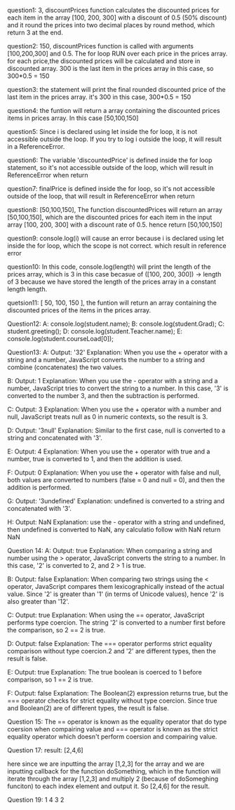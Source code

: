 question1:
3, discountPrices function calculates the discounted prices for each item in the array [100, 200, 300] with a discount of 0.5 (50% discount) and it round the prices into two decimal places by round method, which return 3 at the end. 

question2:
150, discountPrices function is called with arguments [100,200,300] and 0.5.
The for loop RUN over each price in the prices array.
for each price,the discounted prices will be calculated and store in discounted array.
300 is the last item in the prices array in this case, so 300*0.5 = 150

question3:
the statement will print the final rounded discounted price of the last item in the prices array. it's 300 in this case, 300*0.5 = 150

question4:
the funtion will return a array containing the discounted prices items in prices array. In this case [50,100,150]

question5:
Since i is declared using let inside the for loop, it is not accessible outside the loop. If you try to log i outside the loop, it will result in a ReferenceError.

question6: 
The variable 'discountedPrice' is defined inside the for loop statement, so it's not accessible outside of the loop, which will result in ReferenceError when return

question7:
finalPrice is defined inside the for loop, so it's not accessible outside of the loop, that will result in ReferenceError when return


question8:
[50,100,150], The function discountedPrices will return an array [50,100,150], which are the discounted prices for each item in the input array [100, 200, 300] with a discount rate of 0.5. hence return [50,100,150]

question9:
console.log(i) will cause an error because i is declared using let inside the for loop, which the scope is not correct. which result in reference error

question10:
In this code, console.log(length) will print the length of the prices array, which is 3 in this case becasue of ([100, 200, 300]) -> length of 3 because we have stored the length of the prices array in a constant length length. 

quetsion11:
[ 50, 100, 150 ],  the funtion will return an array containing the discounted prices of the items in the prices array.

Question12:
A: console.log(student.name); 
B: console.log(student.Grad);
C: student.greeting(); 
D: console.log(student.Teacher.name);
E: console.log(student.courseLoad[0]); 

Question13:
A: Output: '32'
Explanation: When you use the + operator with a string and a number, JavaScript converts the number to a string and combine (concatenates) the two values.

B: Output: 1
Explanation: When you use the - operator with a string and a number, JavaScript tries to convert the string to a number. In this case, '3' is converted to the number 3, and then the subtraction is performed.

C: Output: 3
Explanation: When you use the + operator with a number and null, JavaScript treats null as 0 in numeric contexts, so the result is 3.

D: Output: '3null'
Explanation: Similar to the first case, null is converted to a string and concatenated with '3'.

E: Output: 4
Explanation: When you use the + operator with true and a number, true is converted to 1, and then the addition is used.


F: Output: 0
Explanation: When you use the + operator with false and null, both values are converted to numbers (false = 0 and null = 0), and then the addition is performed.

G: Output: '3undefined'
Explanation: undefined is converted to a string and concatenated with '3'.

H: Output: NaN
Explanation:  use the - operator with a string and undefined, then undefined is converted to NaN, any calculatio follow with NaN return NaN

Question 14:
A: Output: true
Explanation: When comparing a string and number using the > operator, JavaScript converts the string to a number. In this case, '2' is converted to 2, and 2 > 1 is true.

B: Output: false
Explanation: When comparing two strings using the < operator, JavaScript compares them lexicographically instead of the actual value. Since '2' is greater than '1' (in terms of Unicode values), hence '2' is also greater than '12'.

C: Output: true
Explanation: When using the == operator, JavaScript performs type coercion. The string '2' is converted to a number first before the comparison, so 2 == 2 is true.

D: Output: false
Explanation: The === operator performs strict equality comparison without type coercion.2 and '2' are different types, then the result is false.

E: Output: true
Explanation: The true boolean is coerced to 1 before comparison, so 1 == 2 is true.

F: Output: false
Explanation: The Boolean(2) expression returns true, but the === operator checks for strict equality without type coercion. Since true and Boolean(2) are of different types, the result is false.

Question 15: 
The == operator is known as the equality operator that do type coersion when compairing value and  === operator is known as the strict equality operator which doesn't perform coersion and compairing value. 

Question 17: 
result: [2,4,6]

here since we are inputting the array [1,2,3] for the array and we are inputting callback for the function doSomething, which in the function will iterate through the array [1,2,3] and multiply 2 (because of doSomeghing funciton) to each index element and output it. So [2,4,6] for the result. 

Question 19: 
1
4
3
2






